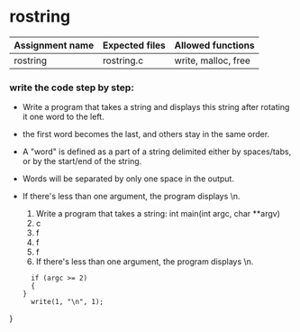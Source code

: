# rostring

| Assignment name | Expected files | Allowed functions |
| --------------- | -------------  | ----------------- |
| rostring        | rostring.c     | write, malloc, free             |

### write the code step by step:
* Write a program that takes a string and displays this string after rotating it one word to the left.
* the first word becomes the last, and others stay in the same order.
* A "word" is defined as a part of a string delimited either by spaces/tabs, or by the start/end of the string.
* Words will be separated by only one space in the output.
* If there's less than one argument, the program displays \n.

  1. Write a program that takes a string: int	main(int argc, char **argv)
  2. c
  3. f
  4. f
  5. f
  6. If there's less than one argument, the program displays \n.
  ```
  	if (argc >= 2)
	{
  }
  	write(1, "\n", 1);
}
```
